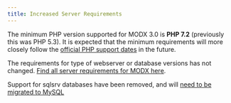 ```yaml
---
title: Increased Server Requirements
---
```


The minimum PHP version supported for MODX 3.0 is **PHP 7.2** (previously this was PHP 5.3). It is expected that the minimum requirements will more closely follow the [official PHP support dates](https://www.php.net/supported-versions.php) in the future.

The requirements for type of webserver or database versions has not changed. [Find all server requirements for MODX here](getting-started/server-requirements).

Support for sqlsrv databases have been removed, and will [need to be migrated to MySQL](getting-started/maintenance/upgrading/3.0/sqlsrv)
